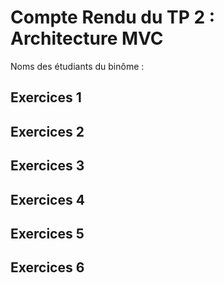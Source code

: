 # Compte Rendu du TP 2 : Architecture MVC

Noms des étudiants du binôme :

## Exercices 1

## Exercices 2

## Exercices 3

## Exercices 4

## Exercices 5

## Exercices 6




